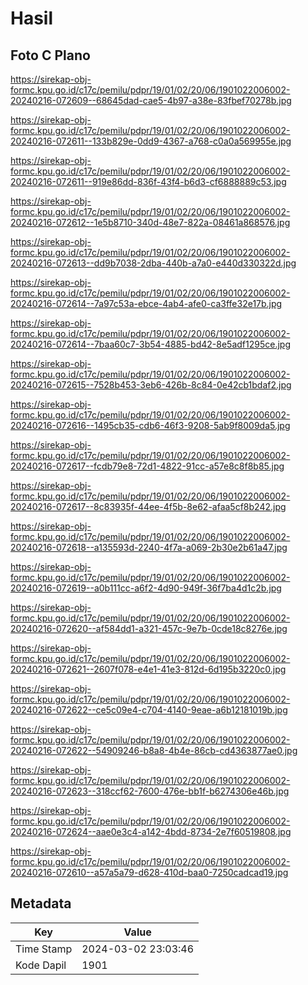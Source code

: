 # Hasil

## Foto C Plano

https://sirekap-obj-formc.kpu.go.id/c17c/pemilu/pdpr/19/01/02/20/06/1901022006002-20240216-072609--68645dad-cae5-4b97-a38e-83fbef70278b.jpg

https://sirekap-obj-formc.kpu.go.id/c17c/pemilu/pdpr/19/01/02/20/06/1901022006002-20240216-072611--133b829e-0dd9-4367-a768-c0a0a569955e.jpg

https://sirekap-obj-formc.kpu.go.id/c17c/pemilu/pdpr/19/01/02/20/06/1901022006002-20240216-072611--919e86dd-836f-43f4-b6d3-cf6888889c53.jpg

https://sirekap-obj-formc.kpu.go.id/c17c/pemilu/pdpr/19/01/02/20/06/1901022006002-20240216-072612--1e5b8710-340d-48e7-822a-08461a868576.jpg

https://sirekap-obj-formc.kpu.go.id/c17c/pemilu/pdpr/19/01/02/20/06/1901022006002-20240216-072613--dd9b7038-2dba-440b-a7a0-e440d330322d.jpg

https://sirekap-obj-formc.kpu.go.id/c17c/pemilu/pdpr/19/01/02/20/06/1901022006002-20240216-072614--7a97c53a-ebce-4ab4-afe0-ca3ffe32e17b.jpg

https://sirekap-obj-formc.kpu.go.id/c17c/pemilu/pdpr/19/01/02/20/06/1901022006002-20240216-072614--7baa60c7-3b54-4885-bd42-8e5adf1295ce.jpg

https://sirekap-obj-formc.kpu.go.id/c17c/pemilu/pdpr/19/01/02/20/06/1901022006002-20240216-072615--7528b453-3eb6-426b-8c84-0e42cb1bdaf2.jpg

https://sirekap-obj-formc.kpu.go.id/c17c/pemilu/pdpr/19/01/02/20/06/1901022006002-20240216-072616--1495cb35-cdb6-46f3-9208-5ab9f8009da5.jpg

https://sirekap-obj-formc.kpu.go.id/c17c/pemilu/pdpr/19/01/02/20/06/1901022006002-20240216-072617--fcdb79e8-72d1-4822-91cc-a57e8c8f8b85.jpg

https://sirekap-obj-formc.kpu.go.id/c17c/pemilu/pdpr/19/01/02/20/06/1901022006002-20240216-072617--8c83935f-44ee-4f5b-8e62-afaa5cf8b242.jpg

https://sirekap-obj-formc.kpu.go.id/c17c/pemilu/pdpr/19/01/02/20/06/1901022006002-20240216-072618--a135593d-2240-4f7a-a069-2b30e2b61a47.jpg

https://sirekap-obj-formc.kpu.go.id/c17c/pemilu/pdpr/19/01/02/20/06/1901022006002-20240216-072619--a0b111cc-a6f2-4d90-949f-36f7ba4d1c2b.jpg

https://sirekap-obj-formc.kpu.go.id/c17c/pemilu/pdpr/19/01/02/20/06/1901022006002-20240216-072620--af584dd1-a321-457c-9e7b-0cde18c8276e.jpg

https://sirekap-obj-formc.kpu.go.id/c17c/pemilu/pdpr/19/01/02/20/06/1901022006002-20240216-072621--2607f078-e4e1-41e3-812d-6d195b3220c0.jpg

https://sirekap-obj-formc.kpu.go.id/c17c/pemilu/pdpr/19/01/02/20/06/1901022006002-20240216-072622--ce5c09e4-c704-4140-9eae-a6b12181019b.jpg

https://sirekap-obj-formc.kpu.go.id/c17c/pemilu/pdpr/19/01/02/20/06/1901022006002-20240216-072622--54909246-b8a8-4b4e-86cb-cd4363877ae0.jpg

https://sirekap-obj-formc.kpu.go.id/c17c/pemilu/pdpr/19/01/02/20/06/1901022006002-20240216-072623--318ccf62-7600-476e-bb1f-b6274306e46b.jpg

https://sirekap-obj-formc.kpu.go.id/c17c/pemilu/pdpr/19/01/02/20/06/1901022006002-20240216-072624--aae0e3c4-a142-4bdd-8734-2e7f60519808.jpg

https://sirekap-obj-formc.kpu.go.id/c17c/pemilu/pdpr/19/01/02/20/06/1901022006002-20240216-072610--a57a5a79-d628-410d-baa0-7250cadcad19.jpg


## Metadata

| Key        | Value               |
| ---------- | ------------------- |
| Time Stamp | 2024-03-02 23:03:46 |
| Kode Dapil | 1901                |




